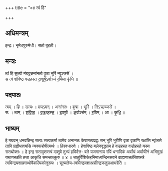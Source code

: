 +++
title = "०४ त्वं हि"

+++
## अधिमन्त्रम्
इन्द्रः। नृमेधपुरुमेधौ। सतो बृहती।

## मन्त्रः
त्वं हि स॒त्यो म॑घव॒न्नना॑नतो वृ॒त्रा भूरि॑ न्यृ॒ञ्जसे॑ ।  
स त्वं श॑विष्ठ वज्रहस्त दा॒शुषे॒ऽर्वाञ्चं॑ र॒यिमा कृ॑धि ॥

## पदपाठः
त्वम् । हि । स॒त्यः । म॒घ॒ऽव॒न् । अना॑नतः । वृ॒त्रा । भूरि॑ । नि॒ऽऋ॒ञ्जसे॑ ।  
सः । त्वम् । श॒वि॒ष्ठ॒ । व॒ज्र॒ऽह॒स्त॒ । दा॒शुषे॑ । अ॒र्वाञ्च॑म् । र॒यिम् । आ । कृ॒धि॒ ॥

## भाष्यम्
हे मघवन् धनवन्निन्द्र सत्यः सत्यकर्मा त्वमेव अनानतः केषामत्पप्रह्वः सन् भूरि भूरीणि वृत्रा वृत्राणि रक्षांसि न्यृंजसे तानि प्रह्वीभावयसि न्यक्करोषीत्यर्थः । हिरवधारणे । हेशविष्ठ बलेनवृद्धतम हे वज्रहस्त वज्रोहस्ते यस्य सतथोक्तः । हे इन्द्र सतादृशस्त्वं दाशुषे तुभ्यं हविर्दत्त- वते यजमानाय रयिं धनादिकं अर्वांचं अर्वाचीनं अभिमुखं यथागच्छति तथा आकृधि समन्तात्कुरु ॥ ४ ॥ चातुर्विंशिकेहनिमाध्यन्दिनसवने ब्राह्मणाच्छंसिशस्त्रे त्वमिन्द्रयशाप्रगाथोवैकल्पिकोनुरूपः । सूत्र्यतेच-त्वमिन्द्रयशाअसीन्द्रक्रतुन्नआभरेति ।
